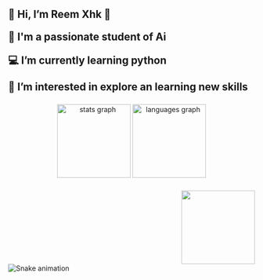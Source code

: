 <h2 align="left">🌸 Hi, I’m Reem Xhk 🌸</p>
</p>🤖 I'm a passionate student of Ai </p>
</p>💻 I’m currently learning python </p>
</p>🚀 I’m interested in explore an learning new skills</p></h2>

###

<div align="center">
  <img src="https://github-readme-stats.vercel.app/api?username=maurodesouza&hide_title=false&hide_rank=false&show_icons=true&include_all_commits=true&count_private=true&disable_animations=false&theme=dracula&locale=en&hide_border=false" height="150" alt="stats graph"  />
  <img src="https://github-readme-stats.vercel.app/api/top-langs?username=maurodesouza&locale=en&hide_title=false&layout=compact&card_width=320&langs_count=5&theme=dracula&hide_border=false" height="150" alt="languages graph"  />
</div>

###

<img align="right" height="150" src="https://i.imgflip.com/65efzo.gif"  />


<br clear="both">

<img src="https://raw.githubusercontent.com/maurodesouza/maurodesouza/output/snake.svg" alt="Snake animation" />

###

